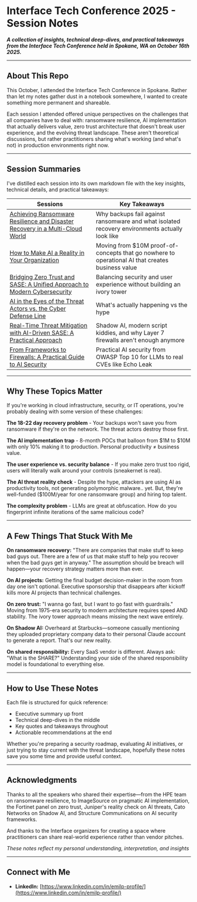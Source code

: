 # Interface Tech Conference 2025 - Session Notes

***A collection of insights, technical deep-dives, and practical takeaways from the Interface Tech Conference held in Spokane, WA on October 16th 2025.***

---

## About This Repo

This October, I attended the Interface Tech Conference in Spokane. Rather than let my notes gather dust in a notebook somewhere, I wanted to create something more permanent and shareable.

Each session I attended offered unique perspectives on the challenges that all companies have to deal with: ransomware resilience, AI implementation that actually delivers value, zero trust architecture that doesn't break user experience, and the evolving threat landscape. These aren't theoretical discussions, but rather practitioners sharing what's working (and what's not) in production environments right now.

---

## Session Summaries

I've distilled each session into its own markdown file with the key insights, technical details, and practical takeaways:

| Sessions                                                                                                              | Key Takeaways                                                                                         |
|-----------------------------------------------------------------------------------------------------------------------|--------------------------------------------------------------------------------------------------------|
| [Achieving Ransomware Resilience and Disaster Recovery in a Multi-Cloud World](./Achieving%20Ransomware%20Resilience%20and%20Disaster%20Recovery%20in%20a%20Multi-Cloud%20World.md) | Why backups fail against ransomware and what isolated recovery environments actually look like        |
| [How to Make AI a Reality in Your Organization](./How%20to%20Make%20AI%20a%20Reality%20in%20Your%20Organization.md)   | Moving from $10M proof-of-concepts that go nowhere to operational AI that creates business value      |
| [Bridging Zero Trust and SASE: A Unified Approach to Modern Cybersecurity](./Bridging%20Zero%20Trust%20and%20SASE%3A%20A%20Unified%20Approach%20to%20Modern%20Cybersecurity.md) | Balancing security and user experience without building an ivory tower                                |
| [AI in the Eyes of the Threat Actors vs. the Cyber Defense Line](./AI%20in%20the%20Eyes%20of%20the%20Threat%20Actors%20vs.%20the%20Cyber%20Defense%20Line.md) | What's actually happening vs the hype                                                                 |
| [Real-Time Threat Mitigation with AI-Driven SASE: A Practical Approach](./Real-Time%20Threat%20Mitigation%20with%20AI-Driven%20SASE%3A%20A%20Practical%20Approach.md) | Shadow AI, modern script kiddies, and why Layer 7 firewalls aren't enough anymore                     |
| [From Frameworks to Firewalls: A Practical Guide to AI Security](./From%20Frameworks%20to%20Firewalls%3A%20A%20Practical%20Guide%20to%20AI%20Security.md) | Practical AI security from OWASP Top 10 for LLMs to real CVEs like Echo Leak                          |

---

## Why These Topics Matter

If you're working in cloud infrastructure, security, or IT operations, you're probably dealing with some version of these challenges:

**The 18-22 day recovery problem** - Your backups won't save you from ransomware if they're on the network. The threat actors destroy those first.

**The AI implementation trap** - 8-month POCs that balloon from $1M to $10M with only 10% making it to production. Personal productivity ≠ business value.

**The user experience vs. security balance** - If you make zero trust too rigid, users will literally walk around your controls (sneakernet is real).

**The AI threat reality check** - Despite the hype, attackers are using AI as productivity tools, not generating polymorphic malware.. yet. But, they're well-funded ($100M/year for one ransomware group) and hiring top talent.

**The complexity problem** - LLMs are great at obfuscation. How do you fingerprint infinite iterations of the same malicious code?

---

## A Few Things That Stuck With Me

**On ransomware recovery:** "There are companies that make stuff to keep bad guys out. There are a few of us that make stuff to help you recover when the bad guys get in anyway." The assumption should be breach will happen—your recovery strategy matters more than ever.

**On AI projects:** Getting the final budget decision-maker in the room from day one isn't optional. Executive sponsorship that disappears after kickoff kills more AI projects than technical challenges.

**On zero trust:** "I wanna go fast, but I want to go fast with guardrails." Moving from 1975-era security to modern architecture requires speed AND stability. The ivory tower approach means missing the next wave entirely.

**On Shadow AI:** Overheard at Starbucks—someone casually mentioning they uploaded proprietary company data to their personal Claude account to generate a report. That's our new reality.

**On shared responsibility:** Every SaaS vendor is different. Always ask: "What is the SHARE?" Understanding your side of the shared responsibility model is foundational to everything else.

---

## How to Use These Notes

Each file is structured for quick reference:
- Executive summary up front
- Technical deep-dives in the middle
- Key quotes and takeaways throughout
- Actionable recommendations at the end

Whether you're preparing a security roadmap, evaluating AI initiatives, or just trying to stay current with the threat landscape, hopefully these notes save you some time and provide useful context.

---

## Acknowledgments

Thanks to all the speakers who shared their expertise—from the HPE team on ransomware resilience, to ImageSource on pragmatic AI implementation, the Fortinet panel on zero trust, Juniper's reality check on AI threats, Cato Networks on Shadow AI, and Structure Communications on AI security frameworks.

And thanks to the Interface organizers for creating a space where practitioners can share real-world experience rather than vendor pitches.

*These notes reflect my personal understanding, interpretation, and insights*

---

## Connect with Me

- **LinkedIn:** [https://www.linkedin.com/in/emilp-profile/](https://www.linkedin.com/in/emilp-profile/)
